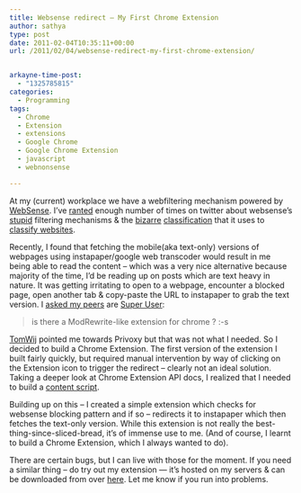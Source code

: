 ```yaml
---
title: Websense redirect – My First Chrome Extension
author: sathya
type: post
date: 2011-02-04T10:35:11+00:00
url: /2011/02/04/websense-redirect-my-first-chrome-extension/


arkayne-time-post:
  - "1325785815"
categories:
  - Programming
tags:
  - Chrome
  - Extension
  - extensions
  - Google Chrome
  - Google Chrome Extension
  - javascript
  - webnonsense

---
```

At my (current) workplace we have a webfiltering mechanism powered by [WebSense][1]. I&#8217;ve [ranted][2] enough number of times on twitter about websense&#8217;s [stupid][3] filtering mechanisms & the [bizarre][4] [classification][5] that it uses to [classify websites][6].  
<!--more-->

  
Recently, I found that fetching the mobile(aka text-only) versions of webpages using instapaper/google web transcoder would result in me being able to read the content &#8211; which was a very nice alternative because majority of the time, I&#8217;d be reading up on posts which are text heavy in nature. It was getting irritating to open to a webpage, encounter a blocked page, open another tab & copy-paste the URL to instapaper to grab the text version. I [asked my peers][7] are [Super User][8]:

> is there a ModRewrite-like extension for chrome ? :-s

[TomWij][9] pointed me towards Privoxy but that was not what I needed. So I decided to build a Chrome Extension. The first version of the extension I built fairly quickly, but required manual intervention by way of clicking on the Extension icon to trigger the redirect &#8211; clearly not an ideal solution. Taking a deeper look at Chrome Extension API docs, I realized that I needed to build a [content script][10].

Building up on this &#8211; I created a simple extension which checks for websense blocking pattern and if so &#8211; redirects it to instapaper which then fetches the text-only version. While this extension is not really the best-thing-since-sliced-bread, it&#8217;s of immense use to me. (And of course, I learnt to build a Chrome Extension, which I always wanted to do).

There are certain bugs, but I can live with those for the moment. If you need a similar thing &#8211; do try out my extension &#8212; it&#8217;s hosted on my servers & can be downloaded from over [here][11]. Let me know if you run into problems.

 [1]: https://www.websense.com/content/home.aspx
 [2]: https://twitoaster.com/country-in/sathyabhat/congrats-reddit-you-have-now-been-promoted-to-the-rank-of-a-social-network-by-webnonsense/
 [3]: twitter.com/SathyaBhat/statuses/28059352136945664
 [4]: https://tumble.sathyabh.at/post/587335342/more-webnonsense-stupidity
 [5]: ttp://friendfeed.com/100rabh/1cec68cc/rt-sathyabhat-all-hail-web-non-sense-says-hacker
 [6]: https://tumble.sathyabh.at/post/49820040/web-non-sense
 [7]: https://chat.stackexchange.com/transcript/118?m=437454#437454
 [8]: https://superuser.com/users/4377/sathya
 [9]: https://superuser.com/users/9666/tomwij
 [10]: https://code.google.com/chrome/extensions/content_scripts.html
 [11]: https://u.sbhat.me/webnonsense
